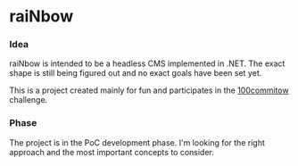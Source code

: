 # raiNbow

### Idea

raiNbow is intended to be a headless CMS implemented in .NET. 
The exact shape is still being figured out and no exact goals have been set yet.

This is a project created mainly for fun and participates in the [100commitow](https://100commitow.pl/) challenge.

### Phase

The project is in the PoC development phase. I'm looking for the right approach and the most important concepts to consider.
